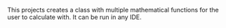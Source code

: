 This projects creates a class with multiple mathematical functions for the user to calculate with. It can be run in any IDE.
